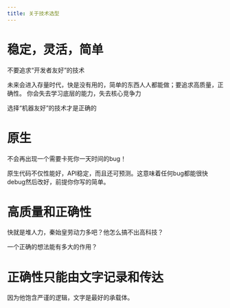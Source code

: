 ```yaml
---
title: 关于技术选型
---
```

# 稳定，灵活，简单

不要追求“开发者友好”的技术

未来会进入存量时代，快是没有用的，简单的东西人人都能做；要追求高质量，正确性。
你会失去学习底层的能力，失去核心竞争力

选择“机器友好”的技术才是正确的

# 原生

不会再出现一个需要卡死你一天时间的bug！

原生代码不仅性能好，API稳定，而且还可预测。这意味着任何bug都能很快debug然后改好，前提你你写的简单。

# 高质量和正确性

快就是堆人力，秦始皇劳动力多吧？他怎么搞不出高科技？

一个正确的想法能有多大的作用？

# 正确性只能由文字记录和传达

因为他饱含严谨的逻辑，文字是最好的承载体。